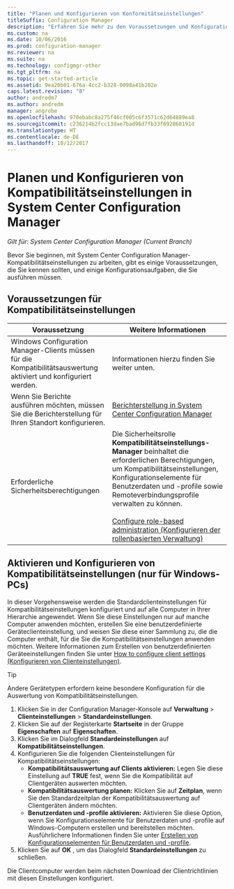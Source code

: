 ```yaml
---
title: "Planen und Konfigurieren von Konformitätseinstellungen"
titleSuffix: Configuration Manager
description: "Erfahren Sie mehr zu den Voraussetzungen und Konfigurationsaufgaben für die Arbeit mit Kompatibilitätseinstellungen in System Center Configuration Manager."
ms.custom: na
ms.date: 10/06/2016
ms.prod: configuration-manager
ms.reviewer: na
ms.suite: na
ms.technology: configmgr-other
ms.tgt_pltfrm: na
ms.topic: get-started-article
ms.assetid: 9ea20b01-676a-4cc2-b328-0098a41b202e
caps.latest.revision: "8"
author: andredm7
ms.author: andredm
manager: angrobe
ms.openlocfilehash: 970ebabc8a275f46cf005c6f3571c62d64889ea8
ms.sourcegitcommit: c236214b2fcc13dae7bad96d7fb33f692868191d
ms.translationtype: HT
ms.contentlocale: de-DE
ms.lasthandoff: 10/12/2017
---
```

# <a name="plan-for-and-configure-compliance-settings-in-system-center-configuration-manager"></a>Planen und Konfigurieren von Kompatibilitätseinstellungen in System Center Configuration Manager

*Gilt für: System Center Configuration Manager (Current Branch)*

Bevor Sie beginnen, mit System Center Configuration Manager-Kompatibilitätseinstellungen zu arbeiten, gibt es einige Voraussetzungen, die Sie kennen sollten, und einige Konfigurationsaufgaben, die Sie ausführen müssen.  

## <a name="prerequisites-for-compliance-settings"></a>Voraussetzungen für Kompatibilitätseinstellungen  

|Voraussetzung|Weitere Informationen|  
|------------------|----------------------|  
|Windows Configuration Manager-Clients müssen für die Kompatibilitätsauswertung aktiviert und konfiguriert werden.|Informationen hierzu finden Sie weiter unten.|  
|Wenn Sie Berichte ausführen möchten, müssen Sie die Berichterstellung für Ihren Standort konfigurieren.|[Berichterstellung in System Center Configuration Manager](../../core/servers/manage/reporting.md)|  
|Erforderliche Sicherheitsberechtigungen|Die Sicherheitsrolle **Kompatibilitätseinstellungs-Manager** beinhaltet die erforderlichen Berechtigungen, um Kompatibilitätseinstellungen, Konfigurationselemente für Benutzerdaten und -profile sowie Remoteverbindungsprofile verwalten zu können.<br /><br /> [Configure role-based administration (Konfigurieren der rollenbasierten Verwaltung)](../../core/servers/deploy/configure/configure-role-based-administration.md)|  

##  <a name="enable-and-configure-compliance-settings-for-windows-pcs-only"></a>Aktivieren und Konfigurieren von Kompatibilitätseinstellungen (nur für Windows-PCs)  

In dieser Vorgehensweise werden die Standardclienteinstellungen für Kompatibilitätseinstellungen konfiguriert und auf alle Computer in Ihrer Hierarchie angewendet. Wenn Sie diese Einstellungen nur auf manche Computer anwenden möchten, erstellen Sie eine benutzerdefinierte Geräteclienteinstellung, und weisen Sie diese einer Sammlung zu, die die Computer enthält, für die Sie die Kompatibilitätseinstellungen anwenden möchten. Weitere Informationen zum Erstellen von benutzerdefinierten Geräteeinstellungen finden Sie unter [How to configure client settings (Konfigurieren von Clienteinstellungen)](../../core/clients/deploy/configure-client-settings.md).  

> [!TIP]  
>  Andere Gerätetypen erfordern keine besondere Konfiguration für die Auswertung von Kompatibilitätseinstellungen.  

1.  Klicken Sie in der Configuration Manager-Konsole auf **Verwaltung** > **Clienteinstellungen** > **Standardeinstellungen**.  
2.  Klicken Sie auf der Registerkarte **Startseite** in der Gruppe **Eigenschaften** auf **Eigenschaften**.  
3.  Klicken Sie im Dialogfeld **Standardeinstellungen** auf **Kompatibilitätseinstellungen**.  
4.  Konfigurieren Sie die folgenden Clienteinstellungen für Kompatibilitätseinstellungen:
    - **Kompatibilitätsauswertung auf Clients aktivieren:** Legen Sie diese Einstellung auf **TRUE** fest, wenn Sie die Kompatibilität auf Clientgeräten auswerten möchten.
    - **Kompatibilitätsauswertung planen:** Klicken Sie auf **Zeitplan**, wenn Sie den Standardzeitplan der Kompatibilitätsauswertung auf Clientgeräten ändern möchten.
    - **Benutzerdaten und -profile aktivieren:** Aktivieren Sie diese Option, wenn Sie Konfigurationselemente für Benutzerdaten und -profile auf Windows-Computern erstellen und bereitstellen möchten. Ausführlichere Informationen finden Sie unter [Erstellen von Konfigurationselementen für Benutzerdaten und -profile](/sccm/compliance/deploy-use/create-remote-connection-profiles).
5. Klicken Sie auf **OK** , um das Dialogfeld **Standardeinstellungen** zu schließen.  

Die Clientcomputer werden beim nächsten Download der Clientrichtlinien mit diesen Einstellungen konfiguriert.  
